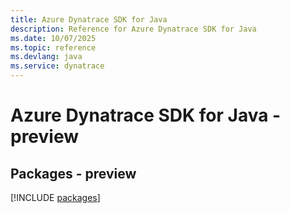 ```yaml
---
title: Azure Dynatrace SDK for Java
description: Reference for Azure Dynatrace SDK for Java
ms.date: 10/07/2025
ms.topic: reference
ms.devlang: java
ms.service: dynatrace
---
```

# Azure Dynatrace SDK for Java - preview
## Packages - preview
[!INCLUDE [packages](dynatrace-index.md)]